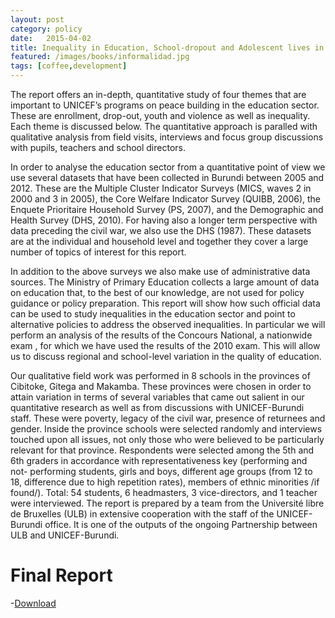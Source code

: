 ```yaml
---
layout: post
category: policy
date:   2015-04-02
title: Inequality in Education, School-dropout and Adolescent lives in Burundi, (2014) funded by UNICEF and ULB (coordinated by Philip Verwimp)
featured: /images/books/informalidad.jpg
tags: [coffee,development]
---
```


The report offers an in-depth, quantitative study of four themes that are important to UNICEF’s programs on peace building in the education sector. These are enrollment, drop-out, youth and violence as well as inequality. Each theme is discussed below. The quantitative approach is paralled with qualitative analysis from field visits, interviews and focus group discussions with pupils, teachers and school directors.

In order to analyse the education sector from a quantitative point of view we use several datasets that have been collected in Burundi between 2005 and 2012. These are the Multiple Cluster Indicator Surveys (MICS, waves 2 in 2000 and 3 in 2005), the Core Welfare Indicator Survey (QUIBB, 2006), the Enquete Prioritaire Household Survey (PS, 2007), and the Demographic and Health Survey (DHS, 2010). For having also a longer term perspective with data preceding the civil war, we also use the DHS (1987). These datasets are at the individual and household level and together they cover a large number of topics of interest for this report.

In addition to the above surveys we also make use of administrative data sources. The Ministry of Primary Education collects a large amount of data on education that, to the best of our knowledge, are not used for policy guidance or policy preparation. This report will show how such official data can be used to study inequalities in the education sector and point to alternative policies to address the observed inequalities. In particular we will perform an analysis of the results of the Concours National, a nationwide exam , for which we have used the results of the 2010 exam. This will allow us to discuss regional and school-level variation in the quality of education.

Our qualitative field work was performed in 8 schools in the provinces of Cibitoke, Gitega and Makamba. These provinces were chosen in order to attain variation in terms of several variables that came out salient in our quantitative research as well as from discussions with UNICEF-Burundi staff. These were poverty, legacy of the civil war, presence of returnees and gender. Inside the province schools were selected randomly and interviews touched upon all issues, not only those who were believed to be particularly relevant for that province. Respondents were selected among the 5th and 6th graders in accordance with representativeness key (performing and not- performing students, girls and boys, different age groups (from 12 to 18, difference due to high repetition rates), members of ethnic minorities /if found/). Total: 54 students, 6 headmasters, 3 vice-directors, and 1 teacher were interviewed.
The report is prepared by a team from the Université libre de Bruxelles (ULB) in extensive cooperation with the staff of the UNICEF-Burundi office. It is one of the outputs of the ongoing Partnership between ULB and UNICEF-Burundi.


Final Report
====
-[Download](http://solvay.edu/sites/upload/files/clean_report_educ_final3.pdf)


